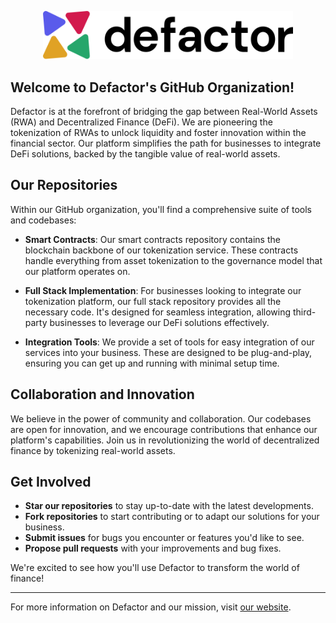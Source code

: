 <span align="center">

<a href="https://www.defactor.com"><img width="400" alt="Defactor Logo" src="https://raw.githubusercontent.com/defactor-com/.github/main/workflows/images/defactor-logo.svg"></img></a>

</span>

## Welcome to Defactor's GitHub Organization!
Defactor is at the forefront of bridging the gap between Real-World Assets (RWA) and Decentralized Finance (DeFi). We are pioneering the tokenization of RWAs to unlock liquidity and foster innovation within the financial sector. Our platform simplifies the path for businesses to integrate DeFi solutions, backed by the tangible value of real-world assets.

## Our Repositories
Within our GitHub organization, you'll find a comprehensive suite of tools and codebases:

- **Smart Contracts**: Our smart contracts repository contains the blockchain backbone of our tokenization service. These contracts handle everything from asset tokenization to the governance model that our platform operates on.

- **Full Stack Implementation**: For businesses looking to integrate our tokenization platform, our full stack repository provides all the necessary code. It's designed for seamless integration, allowing third-party businesses to leverage our DeFi solutions effectively.

- **Integration Tools**: We provide a set of tools for easy integration of our services into your business. These are designed to be plug-and-play, ensuring you can get up and running with minimal setup time.

## Collaboration and Innovation
We believe in the power of community and collaboration. Our codebases are open for innovation, and we encourage contributions that enhance our platform's capabilities. Join us in revolutionizing the world of decentralized finance by tokenizing real-world assets.

## Get Involved
- **Star our repositories** to stay up-to-date with the latest developments.
- **Fork repositories** to start contributing or to adapt our solutions for your business.
- **Submit issues** for bugs you encounter or features you'd like to see.
- **Propose pull requests** with your improvements and bug fixes.

We're excited to see how you'll use Defactor to transform the world of finance!

---

For more information on Defactor and our mission, visit [our website](https://www.defactor.com/).


